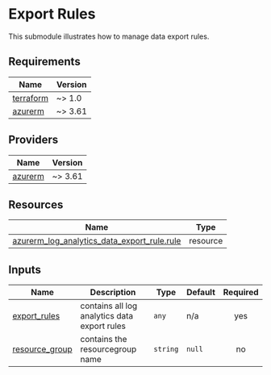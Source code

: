 # Export Rules

This submodule illustrates how to manage data export rules.

## Requirements

| Name | Version |
|------|---------|
| <a name="requirement_terraform"></a> [terraform](#requirement\_terraform) | ~> 1.0 |
| <a name="requirement_azurerm"></a> [azurerm](#requirement\_azurerm) | ~> 3.61 |

## Providers

| Name | Version |
|------|---------|
| <a name="provider_azurerm"></a> [azurerm](#provider\_azurerm) | ~> 3.61 |

## Resources

| Name | Type |
|------|------|
| [azurerm_log_analytics_data_export_rule.rule](https://registry.terraform.io/providers/hashicorp/azurerm/latest/docs/resources/log_analytics_data_export_rule) | resource |

## Inputs

| Name | Description | Type | Default | Required |
|------|-------------|------|---------|:--------:|
| <a name="input_export_rules"></a> [export\_rules](#input\_export\_rules) | contains all log analytics data export rules | `any` | n/a | yes |
| <a name="input_resource_group"></a> [resource_group](#input\_resource_group) | contains the resourcegroup name | `string` | `null` | no |
